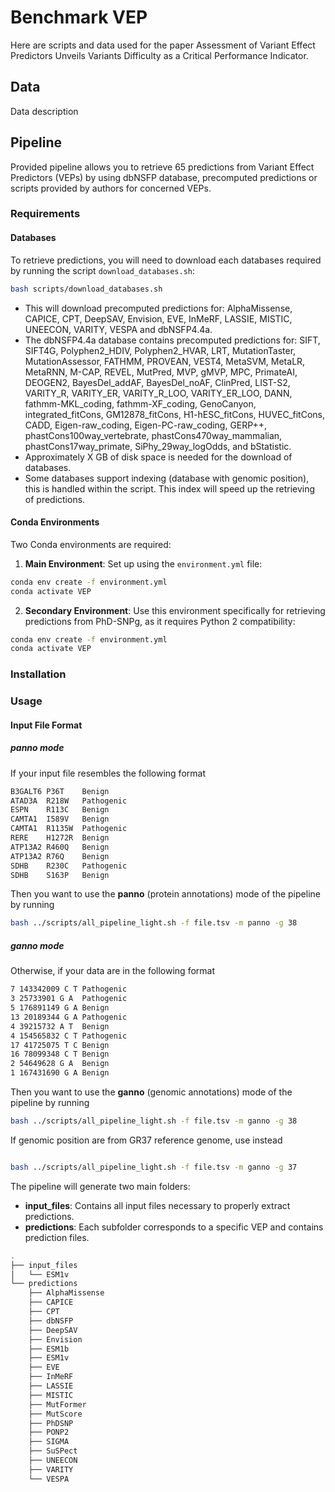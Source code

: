 # Benchmark VEP
Here are scripts and data used for the paper Assessment of Variant Effect Predictors Unveils Variants Difficulty as a Critical Performance Indicator. 

## Data
Data description

## Pipeline
Provided pipeline allows you to retrieve 65 predictions from Variant Effect Predictors (VEPs) by using dbNSFP database, precomputed predictions or scripts provided by authors for concerned VEPs.

### Requirements

#### Databases

To retrieve predictions, you will need to download each databases required by running the script `download_databases.sh`:
```bash
bash scripts/download_databases.sh
```
- This will download precomputed predictions for: AlphaMissense, CAPICE, CPT, DeepSAV, Envision, EVE, InMeRF, LASSIE, MISTIC, UNEECON, VARITY, VESPA and dbNSFP4.4a.
- The dbNSFP4.4a database contains precomputed predictions for: SIFT, SIFT4G, Polyphen2_HDIV, Polyphen2_HVAR, LRT, MutationTaster, MutationAssessor, FATHMM, PROVEAN, VEST4, MetaSVM, MetaLR, MetaRNN, M-CAP, REVEL, MutPred, MVP, gMVP, MPC, PrimateAI, DEOGEN2, BayesDel_addAF, BayesDel_noAF, ClinPred, LIST-S2, VARITY_R, VARITY_ER, VARITY_R_LOO, VARITY_ER_LOO, DANN, fathmm-MKL_coding, fathmm-XF_coding, GenoCanyon, integrated_fitCons, GM12878_fitCons, H1-hESC_fitCons, HUVEC_fitCons, CADD, Eigen-raw_coding, Eigen-PC-raw_coding, GERP++, phastCons100way_vertebrate, phastCons470way_mammalian, phastCons17way_primate, SiPhy_29way_logOdds, and bStatistic.
- Approximately X GB of disk space is needed for the download of databases.
- Some databases support indexing (database with genomic position), this is handled within the script. This index will speed up the retrieving of predictions.

#### Conda Environments

Two Conda environments are required:
1. **Main Environment**: Set up using the `environment.yml` file:
   
```bash
conda env create -f environment.yml
conda activate VEP
```

2. **Secondary Environment**: Use this environment specifically for retrieving predictions from PhD-SNPg, as it requires Python 2 compatibility:
   
```bash
conda env create -f environment.yml
conda activate VEP
```

### Installation

### Usage


#### Input File Format
##### panno mode
If your input file resembles the following format

```bash
B3GALT6 P36T    Benign
ATAD3A  R218W   Pathogenic
ESPN    R113C   Benign
CAMTA1  I589V   Benign
CAMTA1  R1135W  Pathogenic
RERE    H1272R  Benign
ATP13A2 R460Q   Benign
ATP13A2 R76Q    Benign
SDHB    R230C   Pathogenic
SDHB    S163P   Benign
```

Then you want to use the **panno** (protein annotations) mode of the pipeline by running 

```bash
bash ../scripts/all_pipeline_light.sh -f file.tsv -m panno -g 38
```
##### ganno mode

Otherwise, if your data are in the following format

```bash
7 143342009 C T Pathogenic
3 25733901 G A  Pathogenic
5 176891149 G A Benign
13 20189344 G A Pathogenic
4 39215732 A T  Benign
4 154565832 C T Pathogenic
17 41725075 T C Benign
16 78099348 C T Benign
2 54649628 G A  Benign
1 167431690 G A Benign
```
Then you want to use the **ganno** (genomic annotations) mode of the pipeline by running 

```bash
bash ../scripts/all_pipeline_light.sh -f file.tsv -m ganno -g 38
```
If genomic position are from GR37 reference genome, use instead
```bash

bash ../scripts/all_pipeline_light.sh -f file.tsv -m ganno -g 37
```


The pipeline will generate two main folders:
- **input_files**: Contains all input files necessary to properly extract predictions.
- **predictions**: Each subfolder corresponds to a specific VEP and contains prediction files.
```bash
.
├── input_files
│   └── ESM1v
└── predictions
    ├── AlphaMissense
    ├── CAPICE
    ├── CPT
    ├── dbNSFP
    ├── DeepSAV
    ├── Envision
    ├── ESM1b
    ├── ESM1v
    ├── EVE
    ├── InMeRF
    ├── LASSIE
    ├── MISTIC
    ├── MutFormer
    ├── MutScore
    ├── PhDSNP
    ├── PONP2
    ├── SIGMA
    ├── SuSPect
    ├── UNEECON
    ├── VARITY
    └── VESPA
```
